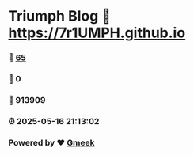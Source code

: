 # Triumph Blog :link: https://7r1UMPH.github.io 
### :page_facing_up: [65](https://7r1UMPH.github.io/tag.html) 
### :speech_balloon: 0 
### :hibiscus: 913909 
### :alarm_clock: 2025-05-16 21:13:02 
### Powered by :heart: [Gmeek](https://github.com/Meekdai/Gmeek)
